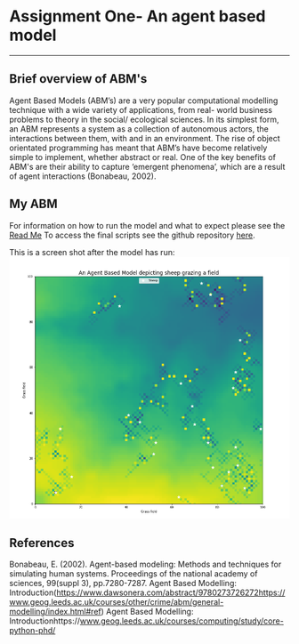 # Assignment One- An agent based model
---
## Brief overview of ABM's
Agent Based Models (ABM’s) are a very popular computational modelling technique with a wide variety of applications, from real- world business problems to theory in the social/ ecological sciences. In its simplest form, an ABM represents a system as a collection of autonomous actors, the interactions between them, with and in an environment. The rise of object orientated programming has meant that ABM’s have become relatively simple to implement, whether abstract or real. One of the key benefits of ABM's are their ability to capture ‘emergent phenomena’, which are a result of agent interactions (Bonabeau, 2002). 

## My ABM
For information on how to run the model and what to expect please see the [Read Me](https://github.com/gladyskenyon/Agent-Based-Model/blob/main/README.md)
To access the  final scripts see the github repository [here](https://github.com/gladyskenyon/Agent-Based-Model). 

This is a screen shot after the model has run:
![](https://github.com/gladyskenyon/Agent-Based-Model/blob/main/Capture.PNG?raw=true)

## References
Bonabeau, E. (2002). Agent-based modeling: Methods and techniques for simulating human systems. Proceedings of the national academy of sciences, 99(suppl 3), pp.7280-7287. 
Agent Based Modelling: Introduction(https://www.dawsonera.com/abstract/9780273726272https://www.geog.leeds.ac.uk/courses/other/crime/abm/general-modelling/index.html#ref)
Agent Based Modelling: Introductionhttps://www.geog.leeds.ac.uk/courses/computing/study/core-python-phd/

